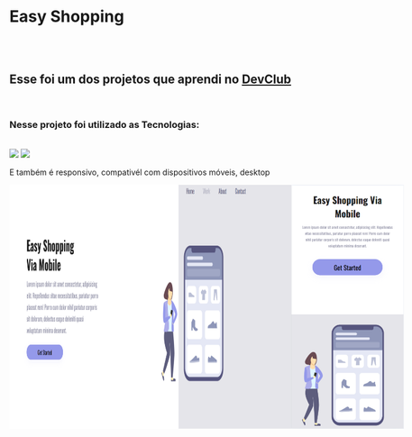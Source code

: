 <h1>Easy Shopping</h1>
<br>
<br>
<h2>Esse foi um dos projetos que aprendi no <a href="https://rodolfomori.com.br/">DevClub</a></h2>

<br>

<h3>Nesse projeto foi utilizado as Tecnologias:</h3>

<br>

 <img src="https://img.shields.io/badge/html5-%23E34F26.svg?style=for-the-badge&logo=html5&logoColor=white)" />
 <img src="https://img.shields.io/badge/css3-%231572B6.svg?style=for-the-badge&logo=css3&logoColor=white" />
 <p>E também é responsivo, compativél com dispositivos móveis, desktop</p>
 
   <div style="display: flex;">
<img src="https://github.com/Edi-Dantas/projeto-easy-shopping/blob/master/img/easy-descktop.png?raw=true" width="500px" /> 


<img src="https://github.com/Edi-Dantas/projeto-easy-shopping/blob/master/img/easy-cell.png?raw=true" width="200px" />

</div>
